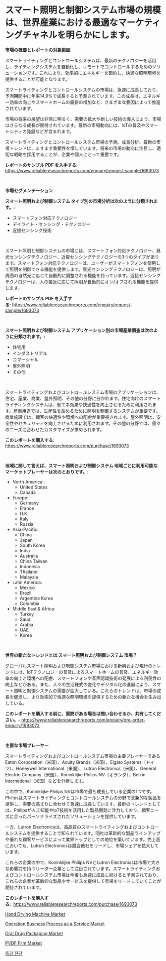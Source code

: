 <p><h1>スマート照明と制御システム市場の規模は、世界産業における最適なマーケティングチャネルを明らかにします。</h1></p><p><strong>市場の概要とレポートの対象範囲</strong></p>
<p><p>スマートライティングとコントロールシステムは、最新のテクノロジーを活用し、ライティングシステムを自動化し、リモートでコントロールするためのソリューションです。これにより、効率的にエネルギーを節約し、快適な照明環境を提供することが可能となります。</p><p>スマートライティングとコントロールシステムの市場は、急速に成長しており、予測期間中に年率14.9%で成長すると予測されています。この成長は、エネルギー効率の向上やスマートホームの需要の増加など、さまざまな要因によって推進されています。</p><p>市場の将来の展望は非常に明るく、需要の拡大や新しい技術の導入により、市場はさらなる成長が期待されています。最新の市場動向には、IoTの普及やスマートシティの発展などが含まれます。</p><p>スマートライティングとコントロールシステム市場の予測、成長分析、最新の市場トレンドは、ますます重要性を増しています。将来の市場の動向に注目し、適切な戦略を採用することが、企業や個人にとって重要です。</p></p>
<p><strong>レポートのサンプル PDF を入手する:</strong> <a href="https://www.reliableresearchreports.com/enquiry/request-sample/1693073">https://www.reliableresearchreports.com/enquiry/request-sample/1693073</a></p>
<p>&nbsp;</p>
<p><strong>市場セグメンテーション</strong></p>
<p><strong>スマート照明および制御システム タイプ別の市場分析は次のように分類されます。:</strong></p>
<p><ul><li>スマートフォン対応テクノロジー</li><li>デイライト・センシング・テクノロジー</li><li>近接センシング技術</li></ul></p>
<p>&nbsp;</p>
<p><p>スマート照明と制御システムの市場には、スマートフォン対応テクノロジー、昼光センシングテクノロジー、近接センシングテクノロジーの3つのタイプがあります。スマートフォン対応テクノロジーは、ユーザーがスマートフォンを使用して照明を制御できる機能を提供します。昼光センシングテクノロジーは、照明が周囲の自然光に応じて自動的に調整される機能を持っています。近接センシングテクノロジーは、人の接近に応じて照明が自動的にオン/オフされる機能を提供します。</p></p>
<p><strong>レポートのサンプル PDF を入手する:</strong>&nbsp;<a href="https://www.reliableresearchreports.com/enquiry/request-sample/1693073">https://www.reliableresearchreports.com/enquiry/request-sample/1693073</a></p>
<p>&nbsp;</p>
<p><strong> スマート照明および制御システム アプリケーション別の市場産業調査は次のように分類されます。:</strong></p>
<p><ul><li>住宅用</li><li>インダストリアル</li><li>コマーシャル</li><li>屋外照明</li><li>その他</li></ul></p>
<p>&nbsp;</p>
<p><p>スマートライティングおよびコントロールシステム市場のアプリケーションは、住宅、産業、商業、屋外照明、その他の分野に分かれます。住宅向けのスマートライティングシステムは、省エネ効果や快適性を向上させるために利用されます。産業用途では、生産性を高めるために照明を制御するシステムが重要です。商業施設では、顧客の快適性や環境への配慮が重要視されます。屋外照明は、安全性やセキュリティを向上させるために利用されます。その他の分野では、個々のニーズに合わせたカスタマイズが求められます。</p></p>
<p><strong>このレポートを購入する:</strong>&nbsp; <a href="https://www.reliableresearchreports.com/purchase/1693073">https://www.reliableresearchreports.com/purchase/1693073</a></p>
<p>&nbsp;</p>
<p><strong>地域に関して言えば、スマート照明および制御システム 地域ごとに利用可能なマーケットプレーヤーは次のとおりです。:</strong></p>
<p><ul>
    <li>
        North America:
        <ul>
            <li>United States</li>
            <li>Canada</li>
        </ul>
    </li>
    <li>
        Europe:
        <ul>
            <li>Germany</li>
            <li>France</li>
            <li>U.K.</li>
            <li>Italy</li>
            <li>Russia</li>
        </ul>
    </li>
    <li>
        Asia-Pacific:
        <ul>
            <li>China</li>
            <li>Japan</li>
            <li>South Korea</li>
            <li>India</li>
            <li>Australia</li>
            <li>China Taiwan</li>
            <li>Indonesia</li>
            <li>Thailand</li>
            <li>Malaysia</li>
        </ul>
    </li>
    <li>
        Latin America:
        <ul>
            <li>Mexico</li>
            <li>Brazil</li>
            <li>Argentina Korea</li>
            <li>Colombia</li>
        </ul>
    </li>
    <li>
        Middle East & Africa:
        <ul>
            <li>Turkey</li>
            <li>Saudi</li>
            <li>Arabia</li>
            <li>UAE</li>
            <li>Korea</li>
        </ul>
    </li>
    </ul></p>
<p>&nbsp;</p>
<p><strong>世界の新たなトレンドとは スマート照明および制御システム 市場？</strong></p>
<p><p>グローバルスマート照明および制御システム市場における新興および現行のトレンドには、IoTテクノロジーの普及によるスマートホームの普及、エネルギー効率の向上と環境への配慮、スマートフォンや音声認識技術の発展による利便性の向上などがある。また、人々の生活様式の変化やデジタル化の進展により、スマート照明と制御システムの需要が拡大している。これらのトレンドは、市場の成長を促進し、より効率的で快適な照明環境を提供するための新たな機会を生み出している。</p></p>
<p><strong>このレポートを購入する前に、質問がある場合は問い合わせるか、共有してください。</strong>- <a href="https://www.reliableresearchreports.com/enquiry/pre-order-enquiry/1693073">https://www.reliableresearchreports.com/enquiry/pre-order-enquiry/1693073</a></p>
<p>&nbsp;</p>
<p><strong>主要な市場プレーヤー</strong></p>
<p><p>スマートライティングおよびコントロールシステム市場の主要プレイヤーであるEaton Corporation（米国）、Acuity Brands（米国）、Elgato Systems（ドイツ）、Honeywell International（米国）、Lutron Electronics（米国）、General Electric Company（米国）、Koninklijke Philips NV（オランダ）、Belkin International（米国）などを分析します。</p><p>この中で、Koninklijke Philips NVは市場で最も成長している企業の1つです。 Philipsはスマートライティングとコントロールシステムの分野で革新的な製品を提供し、需要の高まりに合わせて急速に成長しています。最新のトレンドとしては、Philipsが人工知能やIoT技術を活用した製品開発に注力しており、顧客ニーズに合ったパーソナライズされたソリューションを提供しています。</p><p>一方、Lutron Electronicsは、高品質のスマートライティングおよびコントロールシステムを提供することで知られています。同社は革新的な製品ラインアップや優れた顧客サービスによって業界トップとしての地位を築いています。売上高においても、Lutron Electronicsは競合他社をリードし、市場シェアを拡大しています。</p><p>これらの企業の中で、Koninklijke Philips NVとLutron Electronicsは市場で大きな影響力を持つリーダー企業として注目されています。スマートライティングおよびコントロールシステム市場は今後も急速に成長し続けると予測されており、これらの企業が革新的な製品やサービスを提供して市場をリードしていくことが期待されています。</p></p>
<p><strong>このレポートを購入する:</strong>&nbsp;&nbsp;<a href="https://www.reliableresearchreports.com/purchase/1693073">https://www.reliableresearchreports.com/purchase/1693073</a></p>
<p><p><a href="https://issuu.com/reportprime-2/docs/hand-drying-machine-market-size-2030.pptx">Hand Drying Machine Market</a></p><p><a href="https://sudsy-motorcycle-bbc.notion.site/Operation-Business-Process-as-a-Service-Market-Growth-Market-Trends-COVID-19-Impact-and-Forecasts-e6d6b4ca80a94ebda5a60073d0284fb7">Operation Business Process as a Service Market</a></p><p><a href="https://view.publitas.com/reportprime-1/oral-drug-packaging-market-centers-on-aspects-such-as-market-growth-market-share-market-opportunity-and-projected-forecasts-spanning-from-2024-to-2031/">Oral Drug Packaging Market</a></p><p><a href="https://github.com/gulaimolin/Market-Research-Report-List-3/blob/main/pvdf-film-market.md">PVDF Film Market</a></p><p><a href="https://medium.com/@kelvinfeenrey98677/%EB%8F%85%EA%B0%90-%EC%A7%84%EB%8B%A8-%EC%8B%9C%EC%9E%A5%EC%9D%80-%EC%8B%9C%EC%9E%A5-%EC%A0%90%EC%9C%A0%EC%9C%A8-%EA%B7%9C%EB%AA%A8-%EB%B0%8F-2031%EB%85%84%EA%B9%8C%EC%A7%80-%EC%98%88%EC%83%81%EB%90%9C-%EC%98%88%EC%B8%A1%EC%97%90-%EC%B4%88%EC%A0%90%EC%9D%84-%EB%A7%9E%EC%B6%94%EA%B3%A0-%EC%9E%88%EC%8A%B5%EB%8B%88%EB%8B%A4-1b417c565248">독감 진단</a></p></p>